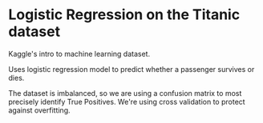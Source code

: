 # Logistic Regression on the Titanic dataset

Kaggle's intro to machine learning dataset.

Uses logistic regression model to predict whether a passenger survives or dies.

The dataset is imbalanced, so we are using a confusion matrix to most precisely identify True Positives. We're using cross validation to protect against overfitting.

